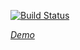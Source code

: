 [![Build Status](https://travis-ci.org/uhawaii-system-its-mis-components/uh-styles.svg?branch=master)](https://travis-ci.org/uhawaii-system-its-mis-components/uh-styles)

_[Demo](http://uhawaii-system-its-mis-components.github.io/uh-styles/components/uh-styles/demo/index.html)_